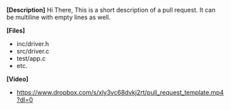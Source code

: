 <!-- Comment:
A great PR typically begins with the lines below.
Please note that:
- The contents of this comment block are not shown in the pull request body.
- Once a new pull request is opened in the project 
or new commit to an existing pull request will start a new build 
to automatically update the status of every commit on every branch. 
Read https://confluence.silabs.com/display/SCLP/GitHub+Pull+Request+Jenkins for more.
- To disable the PR bot, keyword [NOCHECKS] should be added to the PR description.
-->

**[Description]**
Hi There,
This is a short description of a pull request.
It can be multiline with empty lines as well.

**[Files]**
- inc/driver.h
- src/driver.c
- test/app.c
- etc.

**[Video]**
- https://www.dropbox.com/s/xly3vc68dvkj2rt/pull_request_template.mp4?dl=0
